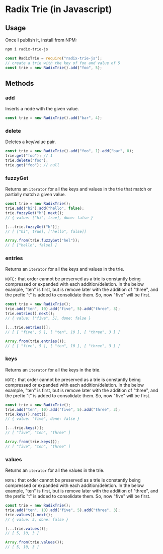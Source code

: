 # Radix Trie (in Javascript)

## Usage

Once I publish it, install from NPM:
```sh
npm i radix-trie-js
```

```js
const RadixTrie = require("radix-trie-js");
// create a trie with the key of foo and value of 5
const trie = new RadixTrie().add("foo", 5);
```

## Methods

### add
Inserts a node with the given value.
```js
const trie = new RadixTrie().add("bar", 4);
```

### delete
Deletes a key/value pair.
```js
const trie = new RadixTrie().add("foo", 1).add("bar", 8);
trie.get("foo"); // 1
trie.delete("foo");
trie.get("foo"); // null
```

### fuzzyGet
Returns an `iterator` for all the keys and values in the trie that match or partially match a given value.
```js
const trie = new RadixTrie();
trie.add("hi").add("hello", false);
trie.fuzzyGet("h").next();
// { value: ["hi", true], done: false }

[...trie.fuzzyGet("h")];
// [ ["hi", true], ["hello", false]]

Array.from(trie.fuzzyGet("hel"));
// [ ["hello", false] ]
```

### entries
Returns an `iterator` for all the keys and values in the trie.

`NOTE:` that order cannot be preserved as a trie is constantly being compressed or expanded with each addition/deletion. In the below example, "ten" is first, but is remove later with the addition of "three", and the prefix "t" is added to consolidate them. So, now "five" will be first.
```js
const trie = new RadixTrie();
trie.add("ten", 10).add("five", 5).add("three", 3);
trie.entries().next();
// { value: ["five", 5], done: false }

[...trie.entries()];
// [ [ "five", 5 ], [ "ten", 10 ], [ "three", 3 ] ]

Array.from(trie.entries());
// [ [ "five", 5 ], [ "ten", 10 ], [ "three", 3 ] ]
```

### keys
Returns an `iterator` for all the keys in the trie.

`NOTE:` that order cannot be preserved as a trie is constantly being compressed or expanded with each addition/deletion. In the below example, "ten" is first, but is remove later with the addition of "three", and the prefix "t" is added to consolidate them. So, now "five" will be first.
```js
const trie = new RadixTrie();
trie.add("ten", 10).add("five", 5).add("three", 3);
trie.keys().next();
// { value: "five", done: false }

[...trie.keys()];
// [ "five", "ten", "three" ]

Array.from(trie.keys());
// [ "five", "ten", "three" ]
```

### values
Returns an `iterator` for all the values in the trie.

`NOTE:` that order cannot be preserved as a trie is constantly being compressed or expanded with each addition/deletion. In the below example, "ten" is first, but is remove later with the addition of "three", and the prefix "t" is added to consolidate them. So, now "five" will be first.
```js
const trie = new RadixTrie();
trie.add("ten", 10).add("five", 5).add("three", 3);
trie.values().next();
// { value: 5, done: false }

[...trie.values()];
// [ 5, 10, 3 ]

Array.from(trie.values());
// [ 5, 10, 3 ]
```
